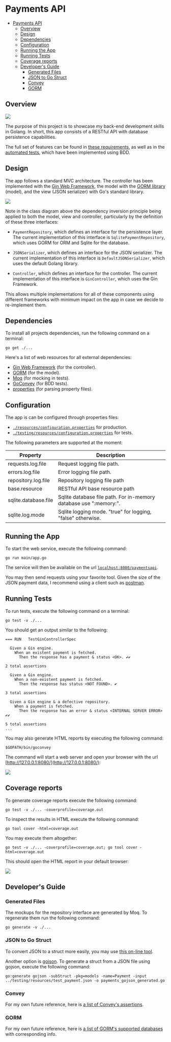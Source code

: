 # Payments API
<!-- TOC depthFrom:1 depthTo:6 withLinks:1 updateOnSave:1 orderedList:0 -->

- [Payments API](#payments-api)
	- [Overview](#overview)
	- [Design](#design)
	- [Dependencies](#dependencies)
	- [Configuration](#configuration)
	- [Running the App](#running-the-app)
	- [Running Tests](#running-tests)
	- [Coverage reports](#coverage-reports)
	- [Developer's Guide](#developers-guide)
		- [Generated Files](#generated-files)
		- [JSON to Go Struct](#json-to-go-struct)
		- [Convey](#convey)
		- [GORM](#gorm)

<!-- /TOC -->
## Overview

![](./images/running_the_app.gif)

The purpose of this project is to showcase my back-end development skills in Golang. In short, this app consists of a RESTful API with database persistence capabilities.

The full set of features can be found in [these requirements](./requirements/Form3_API_Coding_Exercise.pdf), as well as in the [automated tests](./controller/gin_controller_test.go), which have been implemented using BDD.

## Design

The app follows a standard MVC architecture. The controller has been implemented with the [Gin Web Framework](https://github.com/gin-gonic/gin), the model with the [GORM library](http://doc.gorm.io) (model), and the view (JSON serializer) with Go's standard library.

![](./images/app_class_diagram.png)

Note in the class diagram above the dependency inversion principle being applied to both the model, view and controller, particularly by the definition of these three interfaces:

- `PaymentRepository`, which defines an interface for the persistence layer. The current implementation of this interface is `SqlitePaymentRepository`, which uses GORM for ORM and Sqlite for the database.

- `JSONSerializer`, which defines an interface for the JSON serializer. The current implementation of this interface is `DefaultJSONSerializer`, which uses the default Golang library.

- `Controller`, which defines an interface for the controller. The current implementation of this interface is `GinController`, which uses the Gin Framework.

This allows multiple implementations for all of these components using different frameworks with minimum impact on the app in case we decide to re-implement them.

## Dependencies

To install all projects dependencies, run the following command on a terminal:

    go get ./...

Here's a list of web resources for all external dependencies:

- [Gin Web Framework](https://github.com/gin-gonic/gin) (for the controller).
- [GORM](http://doc.gorm.io) (for the model).
- [Moq](https://github.com/matryer/moq) (for mocking in tests).
- [GoConvey](https://github.com/smartystreets/goconvey) (for BDD tests).
- [properties](https://github.com/magiconair/properties) (for parsing property files).

## Configuration

The app is can be configured through properties files:

- [`./resources/configuration.properties`](./resources/configuration.properties) for production.
- [`./testing/resources/configuration.properties`](./resources/configuration.properties) for tests.

The following parameters are supported at the moment:

|Property               |Description                                                        |
|-----------------------|-------------------------------------------------------------------|
|requests.log.file      |Request logging file path.                                         |
|errors.log.file        |Error logging file path.                                           |
|repository.log.file    |Repository logging file path                                       |
|base.resource          |RESTful API base resource path                                     |
|sqlite.database.file   |Sqlite database file path. For in-memory database use ":memory:".  |
|sqlite.log.mode        |Sqlite logging mode. "true" for logging, "false" otherwise.          |

## Running the App

To start the web service, execute the following command:

    go run main/app.go

The service will then be available on the url [`localhost:8080/paymentsapi`](http://localhost:8080/paymentsapi).

You may then send requests using your favorite tool. Given the size of the
JSON payment data, I recommend using a client such as [postman](https://www.getpostman.com/).

## Running Tests

To run tests, execute the following command on a terminal:

    go test -v ./...

You should get an output similar to the following:

    === RUN   TestGinControllerSpec

      Given a Gin engine.
        When an existent payment is fetched.
          Then the response has a payment & status <OK>. ✔✔

    2 total assertions

      Given a Gin engine.
        When a non-existent payment is fetched.
          Then the response has status <NOT FOUND>. ✔

    3 total assertions

      Given a Gin engine & a defective repository.
        When a payment is fetched.
          Then the response has an error & status <INTERNAL SERVER ERROR> ✔✔

    5 total assertions
    ...

You may also generate HTML reports by executing the following command:

    $GOPATH/bin/goconvey

The command will start a web server and open your browser with the url [http://127.0.0.1:8080/](http://127.0.0.1:8080/):

![](./images/running_tests.gif)

## Coverage reports

To generate coverage reports execute the following command:

    go test -v ./... -coverprofile=coverage.out

To inspect the results in HTML execute the following command:

    go tool cover -html=coverage.out

You may execute them altogether:

    go test -v ./... -coverprofile=coverage.out; go tool cover -html=coverage.out

This should open the HTML report in your default browser:

![](./images/coverage_reports.gif)

## Developer's Guide

### Generated Files

The mockups for the repository interface are generated by Moq. To regenerate them run the following command:

    go generate -v ./...

### JSON to Go Struct

To convert JSON to a struct more easily, you may use [this on-line tool](https://mholt.github.io/json-to-go/).

Another option is [gojson](https://github.com/ChimeraCoder/gojson). To generate a struct from a JSON file using gojson, execute the following command:

    go:generate gojson -subStruct -pkg=models -name=Payment -input ../testing/resources/test_payment.json -o payments_gojson_generated.go

### Convey

For my own future reference, here is [a list of Convey's assertions](https://github.com/smartystreets/goconvey/wiki/Assertions).

### GORM

For my own future reference, here is [a list of GORM's supported databases](http://gorm.io/docs/connecting_to_the_database.html) with corresponding info.
